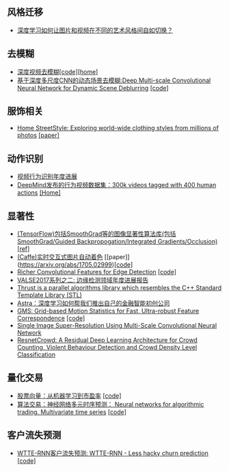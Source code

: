 ## 风格迁移
- [深度学习如何让图片和视频在不同的艺术风格间自如切换？](https://mp.weixin.qq.com/s?__biz=MzAxMzc2NDAxOQ==&mid=2650362708&idx=2&sn=5c785581f243ca70edc44808fab9329d)


## 去模糊
- [深度视频去模糊](https://arxiv.org/abs/1611.08387)[[code]](https://github.com/shuochsu/DeepVideoDeblurring)[[home]](http://www.cs.ubc.ca/labs/imager/tr/2017/DeepVideoDeblurring/)
- [基于深度多尺度CNN的动态场景去模糊:Deep Multi-scale Convolutional Neural Network for Dynamic Scene Deblurring](https://arxiv.org/abs/1612.02177) [[code]](https://github.com/SeungjunNah/DeepDeblur_release)

## 服饰相关
- [Home StreetStyle: Exploring world-wide clothing styles from millions of photos](http://streetstyle.cs.cornell.edu/) [[paper]](http://arxiv.org/abs/1706.01869)

## 动作识别
- [视频行为识别年度进展](https://mp.weixin.qq.com/s?__biz=MzI1NTE4NTUwOQ==&mid=2650326555&idx=1&sn=ffb945f27814bb450b8de2d87087227d)
- [DeepMind发布的行为视频数据集：300k videos tagged with 400 human actions](https://arxiv.org/abs/1705.06950) [[Home]](https://deepmind.com/research/open-source/open-source-datasets/kinetics/)

## 显著性
- [(TensorFlow)包括SmoothGrad等的图像显著性算法库(包括SmoothGrad/Guided Backpropogation/Integrated Gradients/Occlusion)](https://github.com/tensorflow/saliency) [[ref]](https://tensorflow.github.io/saliency/)
- [(Caffe)实时交互式图片自动着色](https://github.com/junyanz/interactive-deep-colorization) [[paper]]
(https://arxiv.org/abs/1705.02999)[[code]](https://richzhang.github.io/ideepcolor/)
- [Richer Convolutional Features for Edge Detection](https://arxiv.org/abs/1612.02103) [[code]](https://github.com/yun-liu/rcf)
- [VALSE2017系列之二: 边缘检测领域年度进展报告](https://mp.weixin.qq.com/s?__biz=MzI1NTE4NTUwOQ==&mid=2650326339&idx=1&sn=2b2ac5e340ce58881c84a98bbd67de9b)
- [Thrust is a parallel algorithms library which resembles the C++ Standard Template Library (STL)](https://github.com/thrust/thrust)
- [Astra：深度学习如何帮我们推出自己的金融智能初创公司](https://pan.baidu.com/s/1pK7w50f)
- [GMS: Grid-based Motion Statistics for Fast, Ultra-robust Feature Correspondence](http://jwbian.net/gms) [[code]](https://github.com/JiawangBian/GMS-Feature-Matcher)
- [Single Image Super-Resolution Using Multi-Scale Convolutional Neural Network](https://arxiv.org/abs/1705.05084)
- [ResnetCrowd: A Residual Deep Learning Architecture for Crowd Counting, Violent Behaviour Detection and Crowd Density Level Classification](https://arxiv.org/abs/1705.10698)


## 量化交易
- [股票向量：从机器学习到市盈率](https://medium.com/towards-data-science/stock2vec-from-ml-to-p-e-2e6ba407c24) [[code]](https://github.com/jperl/stock2vec)
- [算法交易：神经网络多元时序预测： Neural networks for algorithmic trading. Multivariate time series](http://pan.baidu.com/s/1nvSaGiP) [[code]](https://github.com/Rachnog/Deep-Trading/tree/master/multivariate)

## 客户流失预测

- [WTTE-RNN客户流失预测: WTTE-RNN - Less hacky churn prediction](https://ragulpr.github.io/2016/12/22/WTTE-RNN-Hackless-churn-modeling/) [[code]](https://github.com/daynebatten/keras-wtte-rnn)
